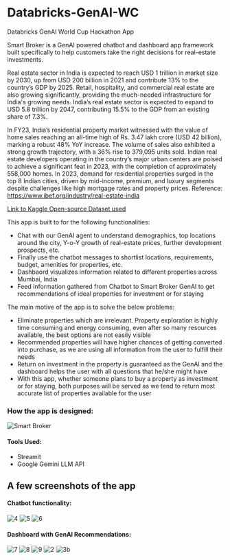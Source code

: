 # Databricks-GenAI-WC
Databricks GenAI World Cup Hackathon App

Smart Broker is a GenAI powered chatbot and dashboard app framework built specifically to help customers take the right decisions for real-estate investments.

Real estate sector in India is expected to reach USD 1 trillion in market size by 2030, up from USD 200 billion in 2021 and contribute 13% to the country’s GDP by 2025. Retail, hospitality, and commercial real estate are also growing significantly, providing the much-needed infrastructure for India's growing needs. India’s real estate sector is expected to expand to USD 5.8 trillion by 2047, contributing 15.5% to the GDP from an existing share of 7.3%.

In FY23, India’s residential property market witnessed with the value of home sales reaching an all-time high of Rs. 3.47 lakh crore (USD 42 billion), marking a robust 48% YoY increase. The volume of sales also exhibited a strong growth trajectory, with a 36% rise to 379,095 units sold. Indian real estate developers operating in the country’s major urban centers are poised to achieve a significant feat in 2023, with the completion of approximately 558,000 homes. In 2023, demand for residential properties surged in the top 8 Indian cities, driven by mid-income, premium, and luxury segments despite challenges like high mortgage rates and property prices. 
Reference: https://www.ibef.org/industry/real-estate-india

<a href='https://www.kaggle.com/datasets/shudhanshusingh/real-estate-properties-dataset?fbclid=IwY2xjawF586hleHRuA2FlbQIxMAABHRVEvOnR9q9PbPwNdaa4ubMDFowszqHKiKrgEkv4CYmUm6qarndUB4HzDg_aem_QVfmJpWGddV-_Tdkuo-MrA'>Link to Kaggle Open-source Dataset used</a>

This app is built to for the following functionalities:

- Chat with our GenAI agent to understand demographics, top locations around the city, Y-o-Y growth of real-estate prices, further development prospects, etc.
- Finally use the chatbot messages to shortlist locations, requirements, budget, amenities for properties, etc.
- Dashbaord visualizes information related to different properties across Mumbai, India
- Feed information gathered from Chatbot to Smart Broker GenAI to get recommendations of ideal properties for investment or for staying

The main motive of the app is to solve the below problems:

- Eliminate properties which are irrelevant. Property exploration is highly time consuming and energy consuming, even after so many resources available, the best options are not easily visible
- Recommended properties will have higher chances of getting converted into purchase, as we are using all information from the user to fulfill their needs
- Return on investment in the property is guaranteed as the GenAI and the dashboard helps the user with all questions that he/she might have
- With this app, whether someone plans to buy a property as investment or for staying, both purposes will be served as we tend to return most accurate list of properties available for the user

### How the app is designed:

![Smart Broker](https://github.com/user-attachments/assets/e4b88d3f-d1c2-4927-8a4c-9ac72ce7dafe)

#### Tools Used:
- Streamit
- Google Gemini LLM API

## A few screenshots of the app

#### Chatbot functionality:

![4](https://github.com/user-attachments/assets/16564398-e6b4-4eca-86f3-1c9c0c5cadf3)
![5](https://github.com/user-attachments/assets/b32fd077-99ec-4109-a8ef-5c9a23c559d2)
![6](https://github.com/user-attachments/assets/bb459982-846b-4fa8-b60f-98513c8b6ea9)

#### Dashboard with GenAI Recommendations:

![7](https://github.com/user-attachments/assets/9877e5a1-00c4-4820-af90-04c134fdb312)
![8](https://github.com/user-attachments/assets/8befd877-46f2-44a0-9f3f-218869163ae4)
![9](https://github.com/user-attachments/assets/478ae53b-5a0e-47ae-baab-6a0c163398aa)
![2](https://github.com/user-attachments/assets/2a693d4c-e8a3-4d9c-99b4-7076e81fd66f)
![3b](https://github.com/user-attachments/assets/7e5c6eef-0a77-43a9-b097-d45725c244b9)


